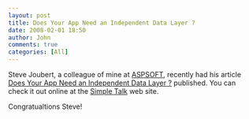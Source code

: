 ```yaml
---
layout: post
title: Does Your App Need an Independent Data Layer ?
date: 2008-02-01 18:50
author: John
comments: true
categories: [All]
---
```

<P>Steve Joubert,&nbsp;a colleague of mine at <A href="http://www.aspsoft.com">ASPSOFT</A>, recently had his article <A href="http://www.simple-talk.com/2005/10/03/net-data-access/">Does Your App Need an Independent Data Layer ?</A> published. You can check it out online at the <A href="http://www.simple-talk.com/">Simple Talk</A> web site.</P> <P>Congratualtions Steve!</P>

